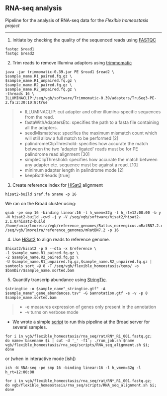 ## RNA-seq analysis

Pipeline for the analysis of RNA-seq data for the *Flexible homeostasis project*

***

1. Initiate by checking the quality of the sequenced reads using [FASTQC](https://www.bioinformatics.babraham.ac.uk/projects/fastqc/)

```
fastqc $read1
fastqc $read2
```

2) Trim reads to remove Illumina adaptors using [trimmomatic](http://www.usadellab.org/cms/?page=trimmomatic)

```
java -jar trimmomatic-0.39.jar PE $read1 $read2 \
$sample_name.R1_paired.fq.gz \
$sample_name.R1_unpaired.fq.gz \
$sample_name.R2_paired.fq.gz \
$sample_name.R2_unpaired.fq.gz \
-threads 16 \
ILLUMINACLIP:/seq/vgb/software/Trimmomatic-0.39/adapters/TruSeq3-PE-2.fa:2:30:10:8:true
```
> * ILLUMINACLIP: cut adapter and other illumina-specific sequences from the read.
> * fastaWithAdaptersEtc: specifies the path to a fasta file containing all the adapters.
> * seedMismatches: specifies the maximum mismatch count which will still allow a full match to be performed [2]
> * palindromeClipThreshold: specifies how accurate the match between the two 'adapter ligated' reads must be for PE palindrome read alignment [30]
> * simpleClipThreshold: specifies how accurate the match between any adapter etc. sequence must be against a read. [10]
> * minimum adapter length in palindrome mode [2]
> * keepBothReads [true]

3) Create reference index for [HiSat2](http://daehwankimlab.github.io/hisat2/) alignment

```
hisat2-build $ref.fa $name -p 16
```

We ran on the Broad cluster using:

```
qsub -pe smp 16 -binding linear:16 -l h_vmem=32g -l h_rt=12:00:00 -b y -N hisat2-build -cwd -j y -V /seq/vgb/software/hisat2/hisat2-2.1.0/hisat2-build /home/unix/lmoreira/vgb/reference_genomes/Rattus_norvegicus.mRatBN7.2.dna_sm.toplevel.fa /seq/vgb/lmoreira/reference_genomes/mRatBN7.2 -p 16
```

4) Use [HiSat2](http://daehwankimlab.github.io/hisat2/) to align reads to reference genome. 

```
$hisat2/hisat2 -p 8 --dta -x $reference \
-1 $sample_name.R1_paired.fq.gz \
-2 $sample_name.R2_paired.fq.gz \
-U $sample_name.R1_unpaired.fq.gz,$sample_name.R2_unpaired.fq.gz | samtools sort -@ 8 -T /seq/vgb/flexible_homeostasis/temp/ -o $bamDir/$sample_name.sorted.bam
```

5) Quantify transcrip abundance using [StringTie](https://ccb.jhu.edu/software/stringtie/index.shtml).

```
$stringtie -o $sample_name"_stringtie.gtf" -A $sample_name"_gene_abundances.tsv" -G $annotation.gtf -e -v -p 8 $sample_name.sorted.bam
```

> * -e measures expression of genes only present in the annotation
> * -v turns on verbose mode

* We wrote a simple [script](https://github.com/lucasrocmoreira/Flexible-homeostasis/blob/main/RNA_seq_alignment.sh) to run this pipeline at the Broad server for several samples.

```
for i in vgb/flexible_homeostasis/rna_seq/rat/RN*_R1_001.fastq.gz; 
do name=`basename $i | cut -d '_' -f1`; ./run_job.sh $name vgb/flexible_homeostasis/rna_seq/scripts/RNA_seq_alignment.sh $i; 
done
```
or (when in interactive mode [ish])
```
ish -N RNA-seq -pe smp 16 -binding linear:16 -l h_vmem=32g -l h_rt=12:00:00

for i in vgb/flexible_homeostasis/rna_seq/rat/RN*_R1_001.fastq.gz; 
do vgb/flexible_homeostasis/rna_seq/scripts/RNA_seq_alignment.sh $i; 
done
```
